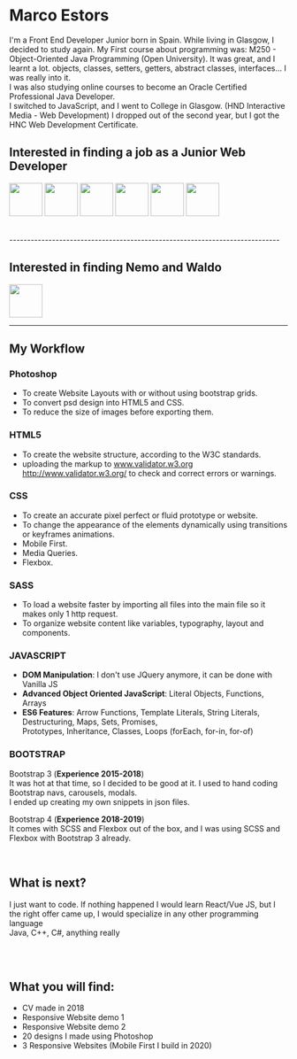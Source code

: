 # Marco Estors
I'm a Front End Developer Junior born in Spain.
While living in Glasgow, I decided to study again. My First course about programming was: M250 - Object-Oriented Java Programming (Open University). It was great, and I learnt a lot. objects, classes, setters, getters, abstract classes, interfaces... I was really into it. <br> I was also studying online courses to become an Oracle Certified Professional Java Developer. <br>
I switched to JavaScript, and I went to College in Glasgow. (HND Interactive Media - Web Development) 
I dropped out of the second year, but I got the HNC Web Development Certificate. 

## Interested in finding a job as a Junior Web Developer

<img src="https://github.com/marcofrontend/icons-/blob/main/PHOTOSHOP---FINAL.png" width="60"/> <img src="https://github.com/marcofrontend/icons-/blob/main/HTML---FINAL.png" width="60"/> <img src="https://github.com/marcofrontend/icons-/blob/main/CSS---FINAL.png" width="60"/> <img src="https://github.com/marcofrontend/icons-/blob/main/SASS---FINAL.png" width="60"/> <img src="https://github.com/marcofrontend/icons-/blob/main/JS---FINAL.png" width="60"/> <img src="https://github.com/marcofrontend/icons-/blob/main/BOOTSTRAP---FINAL.png" width="60" />

<br>
----------------------------------------------------------------------------

## Interested in finding Nemo and Waldo

<img src="/assets/blob/main/PHOTOSHOP---FINAL.png" width="60" />


----------------------------------------------------------------------------



## My Workflow

### Photoshop

* To create Website Layouts with or without using bootstrap grids.
* To convert psd design into HTML5 and CSS. <br> 
* To reduce the size of images before exporting them. <br>

### HTML5 
* To create the website structure, according to the W3C standards.
* uploading the markup to  www.validator.w3.org http://www.validator.w3.org/ to check and correct errors or warnings. 

### CSS
* To create an accurate pixel perfect or fluid prototype or website.
* To change the appearance of the elements dynamically using transitions or keyframes animations. 
* Mobile First.
* Media Queries. 
* Flexbox.

### SASS  
* To load a website faster by importing all files into the main file  so it makes only 1 http request. 
* To organize website content like variables, typography, layout and components.

### JAVASCRIPT 
* **DOM Manipulation**: I don't use JQuery anymore, it can be done with Vanilla JS
* **Advanced Object Oriented JavaScript**: Literal Objects, Functions, Arrays
* **ES6 Features**: Arrow Functions, Template Literals, String Literals, Destructuring, Maps, Sets, Promises, <br> 
Prototypes, Inheritance, Classes, Loops (forEach, for-in, for-of)
  
### BOOTSTRAP
Bootstrap 3 (**Experience 2015-2018**)  <br>
It was hot at that time, so I decided to be good at it. I used to hand coding Bootstrap navs, carousels, modals. <br>
I ended up creating my own snippets in json files. <br>

Bootstrap 4 (**Experience 2018-2019**) <br> 
It comes with SCSS and Flexbox out of the box, and I was using SCSS and Flexbox with Bootstrap 3 already. 

<br>

## What is next?
I just want to code.
If nothing happened I would learn React/Vue JS, but I the right offer came up, I would specialize in any other programming language <br> 
Java, C++, C#, anything really

<br>
<br>

## What you will find:
- CV made in 2018
- Responsive Website demo 1
- Responsive Website demo 2
- 20 designs I made using Photoshop
- 3 Responsive Websites (Mobile First I build in 2020)








